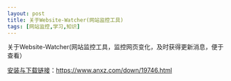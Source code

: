 ```yaml
---
layout: post
title: 关于Website-Watcher(网站监控工具)
tags: [网站监控,学习,知识]
---
```


关于Website-Watcher(网站监控工具，监控网页变化，及时获得更新消息，便于查看）



[安装与下载链接](https://www.anxz.com/down/19746.html)：https://www.anxz.com/down/19746.html





